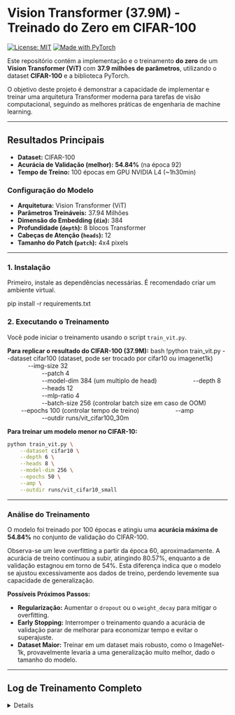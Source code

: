 # Vision Transformer (37.9M) - Treinado do Zero em CIFAR-100

[![License: MIT](https://img.shields.io/badge/License-MIT-yellow.svg)](https://opensource.org/licenses/MIT)
[![Made with PyTorch](https://img.shields.io/badge/Made%20with-PyTorch-red.svg)](https://pytorch.org/)

Este repositório contém a implementação e o treinamento **do zero** de um **Vision Transformer (ViT)** com **37.9 milhões de parâmetros**, utilizando o dataset **CIFAR-100** e a biblioteca PyTorch.

O objetivo deste projeto é demonstrar a capacidade de implementar e treinar uma arquitetura Transformer moderna para tarefas de visão computacional, seguindo as melhores práticas de engenharia de machine learning.

---

## Resultados Principais

* **Dataset:** CIFAR-100
* **Acurácia de Validação (melhor):** **54.84%** (na época 92)
* **Tempo de Treino:** 100 épocas em GPU NVIDIA L4 (~1h30min)

### Configuração do Modelo
* **Arquitetura:** Vision Transformer (ViT)
* **Parâmetros Treináveis:** 37.94 Milhões
* **Dimensão do Embedding (`dim`):** 384
* **Profundidade (`depth`):** 8 blocos Transformer
* **Cabeças de Atenção (`heads`):** 12
* **Tamanho do Patch (`patch`):** 4x4 pixels

---

### 1. Instalação
Primeiro, instale as dependências necessárias. É recomendado criar um ambiente virtual.

pip install -r requirements.txt

### 2. Executando o Treinamento
Você pode iniciar o treinamento usando o script `train_vit.py`.

**Para replicar o resultado do CIFAR-100 (37.9M):**
bash
!python train_vit.py --dataset cifar100 \(dataset, pode ser trocado por cifar10 ou imagenet1k)
                    --img-size 32 \
                    --patch 4 \
                    --model-dim 384 \(um multiplo de head)
                    --depth 8 \
                    --heads 12 \
                    --mlp-ratio 4 \
                    --batch-size 256 \(controlar batch size em caso de OOM)
                    --epochs 100 \(controlar tempo de treino)
                    --amp \
                    --outdir runs/vit_cifar100_30m



**Para treinar um modelo menor no CIFAR-10:**
```bash
python train_vit.py \
    --dataset cifar10 \
    --depth 6 \
    --heads 8 \
    --model-dim 256 \
    --epochs 50 \
    --amp \
    --outdir runs/vit_cifar10_small
```

---

###  Análise do Treinamento

O modelo foi treinado por 100 épocas e atingiu uma **acurácia máxima de 54.84%** no conjunto de validação do CIFAR-100.

Observa-se um leve overfitting a partir da época 60, aproximadamente. A acurácia de treino continuou a subir, atingindo 80.57%, enquanto a de validação estagnou em torno de 54%. Esta diferença indica que o modelo se ajustou excessivamente aos dados de treino, perdendo levemente sua capacidade de generalização.

**Possíveis Próximos Passos:**
* **Regularização:** Aumentar o `dropout` ou o `weight_decay` para mitigar o overfitting.
* **Early Stopping:** Interromper o treinamento quando a acurácia de validação parar de melhorar para economizar tempo e evitar o superajuste.
* **Dataset Maior:** Treinar em um dataset mais robusto, como o ImageNet-1k, provavelmente levaria a uma generalização muito melhor, dado o tamanho do modelo.

---

## Log de Treinamento Completo
<details>
100% 169M/169M [00:16<00:00, 10.1MB/s]
📦 Parâmetros treináveis: 37.94M
/content/train_vit.py:368: FutureWarning: `torch.cuda.amp.GradScaler(args...)` is deprecated. Please use `torch.amp.GradScaler('cuda', args...)` instead.
  scaler = torch.cuda.amp.GradScaler(enabled=args.amp)
/content/train_vit.py:246: FutureWarning: `torch.cuda.amp.autocast(args...)` is deprecated. Please use `torch.amp.autocast('cuda', args...)` instead.
  with torch.cuda.amp.autocast(enabled=args.amp):
/content/train_vit.py:273: FutureWarning: `torch.cuda.amp.autocast(args...)` is deprecated. Please use `torch.amp.autocast('cuda', args...)` instead.
  with torch.cuda.amp.autocast(enabled=args.amp):
Epoch 1/100 | train: loss 4.4511 acc 3.47% | val: loss 4.0536 acc 8.37% | best 8.37% | 65.9s
Epoch 2/100 | train: loss 4.0691 acc 8.23% | val: loss 3.6347 acc 15.29% | best 15.29% | 64.7s
Epoch 3/100 | train: loss 3.7963 acc 12.11% | val: loss 3.3292 acc 19.45% | best 19.45% | 65.6s
Epoch 4/100 | train: loss 3.5929 acc 15.16% | val: loss 3.1697 acc 21.88% | best 21.88% | 66.6s
Epoch 5/100 | train: loss 3.4769 acc 17.44% | val: loss 3.0837 acc 23.74% | best 23.74% | 67.5s
Epoch 6/100 | train: loss 3.3821 acc 18.73% | val: loss 2.9403 acc 26.39% | best 26.39% | 67.3s
Epoch 7/100 | train: loss 3.2591 acc 20.87% | val: loss 2.8524 acc 28.25% | best 28.25% | 66.9s
Epoch 8/100 | train: loss 3.1933 acc 22.07% | val: loss 2.7035 acc 31.12% | best 31.12% | 67.4s
Epoch 9/100 | train: loss 3.1231 acc 23.54% | val: loss 2.6668 acc 31.43% | best 31.43% | 66.8s
Epoch 10/100 | train: loss 3.0553 acc 24.65% | val: loss 2.6068 acc 33.34% | best 33.34% | 67.4s
Epoch 11/100 | train: loss 2.9949 acc 26.00% | val: loss 2.5427 acc 34.06% | best 34.06% | 67.6s
Epoch 12/100 | train: loss 2.9319 acc 27.28% | val: loss 2.5364 acc 34.92% | best 34.92% | 66.8s
Epoch 13/100 | train: loss 2.8944 acc 28.04% | val: loss 2.4877 acc 35.45% | best 35.45% | 67.1s
Epoch 14/100 | train: loss 2.8455 acc 29.08% | val: loss 2.4332 acc 36.94% | best 36.94% | 67.4s
Epoch 15/100 | train: loss 2.8042 acc 29.89% | val: loss 2.3757 acc 38.19% | best 38.19% | 66.8s
Epoch 16/100 | train: loss 2.7627 acc 30.50% | val: loss 2.3456 acc 38.61% | best 38.61% | 66.6s
Epoch 17/100 | train: loss 2.7292 acc 31.15% | val: loss 2.2959 acc 39.79% | best 39.79% | 67.5s
Epoch 18/100 | train: loss 2.6793 acc 32.24% | val: loss 2.2796 acc 40.16% | best 40.16% | 67.4s
Epoch 19/100 | train: loss 2.6518 acc 32.76% | val: loss 2.2330 acc 41.64% | best 41.64% | 67.1s
Epoch 20/100 | train: loss 2.6006 acc 33.74% | val: loss 2.2246 acc 41.48% | best 41.64% | 66.8s
Epoch 21/100 | train: loss 2.5626 acc 34.61% | val: loss 2.2171 acc 40.91% | best 41.64% | 66.1s
Epoch 22/100 | train: loss 2.5225 acc 35.31% | val: loss 2.2482 acc 41.00% | best 41.64% | 66.1s
Epoch 23/100 | train: loss 2.4949 acc 35.89% | val: loss 2.1600 acc 43.32% | best 43.32% | 67.5s
Epoch 24/100 | train: loss 2.4532 acc 36.97% | val: loss 2.1345 acc 42.93% | best 43.32% | 66.1s
Epoch 25/100 | train: loss 2.4138 acc 37.64% | val: loss 2.0860 acc 44.76% | best 44.76% | 67.5s
Epoch 26/100 | train: loss 2.3873 acc 38.23% | val: loss 2.0982 acc 44.34% | best 44.76% | 66.9s
Epoch 27/100 | train: loss 2.3601 acc 38.99% | val: loss 2.0683 acc 45.06% | best 45.06% | 66.7s
Epoch 28/100 | train: loss 2.3053 acc 40.27% | val: loss 2.0506 acc 45.64% | best 45.64% | 67.5s
Epoch 29/100 | train: loss 2.2738 acc 40.93% | val: loss 2.0669 acc 45.62% | best 45.64% | 66.1s
Epoch 30/100 | train: loss 2.2272 acc 41.96% | val: loss 2.0115 acc 46.78% | best 46.78% | 67.6s
Epoch 31/100 | train: loss 2.1868 acc 42.79% | val: loss 2.0055 acc 46.78% | best 46.78% | 66.9s
Epoch 32/100 | train: loss 2.1479 acc 43.53% | val: loss 1.9527 acc 48.16% | best 48.16% | 67.5s
Epoch 33/100 | train: loss 2.1117 acc 44.69% | val: loss 1.9356 acc 49.01% | best 49.01% | 67.5s
Epoch 34/100 | train: loss 2.0836 acc 45.33% | val: loss 1.9641 acc 47.79% | best 49.01% | 66.2s
Epoch 35/100 | train: loss 2.0284 acc 46.05% | val: loss 1.9581 acc 48.69% | best 49.01% | 66.3s
Epoch 36/100 | train: loss 1.9989 acc 47.31% | val: loss 1.9611 acc 48.05% | best 49.01% | 66.1s
Epoch 37/100 | train: loss 1.9442 acc 48.53% | val: loss 1.9307 acc 49.35% | best 49.35% | 67.0s
Epoch 38/100 | train: loss 1.9119 acc 49.48% | val: loss 1.8868 acc 50.71% | best 50.71% | 67.6s
Epoch 39/100 | train: loss 1.8709 acc 50.06% | val: loss 1.8825 acc 50.12% | best 50.71% | 66.2s
Epoch 40/100 | train: loss 1.8258 acc 51.16% | val: loss 1.9492 acc 49.89% | best 50.71% | 66.5s
Epoch 41/100 | train: loss 1.7839 acc 52.08% | val: loss 1.9511 acc 49.30% | best 50.71% | 66.1s
Epoch 42/100 | train: loss 1.7571 acc 52.85% | val: loss 1.9190 acc 50.34% | best 50.71% | 66.2s
Epoch 43/100 | train: loss 1.7030 acc 54.54% | val: loss 1.9807 acc 48.95% | best 50.71% | 66.2s
Epoch 44/100 | train: loss 1.6737 acc 54.96% | val: loss 1.9423 acc 50.06% | best 50.71% | 66.2s
Epoch 45/100 | train: loss 1.6444 acc 55.89% | val: loss 1.9149 acc 51.20% | best 51.20% | 66.9s
Epoch 46/100 | train: loss 1.5865 acc 57.36% | val: loss 1.9098 acc 51.58% | best 51.58% | 67.7s
Epoch 47/100 | train: loss 1.5498 acc 58.41% | val: loss 1.8981 acc 51.95% | best 51.95% | 66.8s
Epoch 48/100 | train: loss 1.5176 acc 59.15% | val: loss 1.9327 acc 51.25% | best 51.95% | 66.2s
Epoch 49/100 | train: loss 1.4758 acc 60.46% | val: loss 1.9508 acc 51.54% | best 51.95% | 67.0s
Epoch 50/100 | train: loss 1.4432 acc 61.31% | val: loss 1.9663 acc 51.15% | best 51.95% | 66.9s
Epoch 51/100 | train: loss 1.4116 acc 62.17% | val: loss 1.9241 acc 52.26% | best 52.26% | 66.8s
Epoch 52/100 | train: loss 1.3877 acc 62.76% | val: loss 1.9381 acc 51.76% | best 52.26% | 67.0s
Epoch 53/100 | train: loss 1.3463 acc 63.71% | val: loss 1.9494 acc 51.84% | best 52.26% | 66.1s
Epoch 54/100 | train: loss 1.3299 acc 63.92% | val: loss 1.9561 acc 52.24% | best 52.26% | 66.9s
Epoch 55/100 | train: loss 1.2923 acc 65.19% | val: loss 1.9775 acc 52.32% | best 52.32% | 67.3s
Epoch 56/100 | train: loss 1.2702 acc 65.87% | val: loss 2.0061 acc 51.80% | best 52.32% | 66.8s
Epoch 57/100 | train: loss 1.2230 acc 66.90% | val: loss 1.9725 acc 52.45% | best 52.45% | 67.1s
Epoch 58/100 | train: loss 1.1953 acc 67.72% | val: loss 1.9850 acc 52.73% | best 52.73% | 66.8s
Epoch 59/100 | train: loss 1.1723 acc 68.38% | val: loss 1.9862 acc 52.91% | best 52.91% | 66.8s
Epoch 60/100 | train: loss 1.1467 acc 69.13% | val: loss 1.9906 acc 53.37% | best 53.37% | 67.6s
Epoch 61/100 | train: loss 1.1466 acc 69.11% | val: loss 1.9999 acc 53.47% | best 53.47% | 67.6s
Epoch 62/100 | train: loss 1.0985 acc 70.28% | val: loss 2.0487 acc 52.43% | best 53.47% | 66.2s
Epoch 63/100 | train: loss 1.0898 acc 70.67% | val: loss 2.0113 acc 53.57% | best 53.57% | 67.6s
Epoch 64/100 | train: loss 1.0638 acc 71.54% | val: loss 2.0034 acc 54.12% | best 54.12% | 67.5s
Epoch 65/100 | train: loss 1.0441 acc 71.88% | val: loss 2.0489 acc 53.18% | best 54.12% | 67.2s
Epoch 66/100 | train: loss 1.0204 acc 72.67% | val: loss 2.0429 acc 53.64% | best 54.12% | 67.0s
Epoch 67/100 | train: loss 1.0048 acc 72.91% | val: loss 2.0648 acc 53.42% | best 54.12% | 67.1s
Epoch 68/100 | train: loss 0.9843 acc 73.65% | val: loss 2.0717 acc 53.19% | best 54.12% | 66.8s
Epoch 69/100 | train: loss 0.9671 acc 74.01% | val: loss 2.0494 acc 53.66% | best 54.12% | 66.2s
Epoch 70/100 | train: loss 0.9468 acc 74.61% | val: loss 2.0375 acc 53.46% | best 54.12% | 66.1s
Epoch 71/100 | train: loss 0.9337 acc 74.98% | val: loss 2.0363 acc 54.13% | best 54.13% | 67.0s
Epoch 72/100 | train: loss 0.9260 acc 75.33% | val: loss 2.0416 acc 54.06% | best 54.13% | 66.1s
Epoch 73/100 | train: loss 0.9092 acc 75.33% | val: loss 2.0537 acc 53.72% | best 54.13% | 66.1s
Epoch 74/100 | train: loss 0.8954 acc 76.04% | val: loss 2.0412 acc 54.05% | best 54.13% | 66.2s
Epoch 75/100 | train: loss 0.8689 acc 76.68% | val: loss 2.0599 acc 53.70% | best 54.13% | 67.1s
Epoch 76/100 | train: loss 0.8846 acc 76.24% | val: loss 2.0713 acc 54.36% | best 54.36% | 68.0s
Epoch 77/100 | train: loss 0.8450 acc 77.34% | val: loss 2.0785 acc 54.08% | best 54.36% | 66.1s
Epoch 78/100 | train: loss 0.8522 acc 77.21% | val: loss 2.0563 acc 54.23% | best 54.36% | 66.2s
Epoch 79/100 | train: loss 0.8334 acc 77.47% | val: loss 2.0549 acc 54.50% | best 54.50% | 66.8s
Epoch 80/100 | train: loss 0.8269 acc 77.82% | val: loss 2.0682 acc 54.50% | best 54.50% | 66.1s
Epoch 81/100 | train: loss 0.8215 acc 77.85% | val: loss 2.0767 acc 54.61% | best 54.61% | 67.4s
Epoch 82/100 | train: loss 0.7978 acc 78.58% | val: loss 2.0970 acc 54.00% | best 54.61% | 66.9s
Epoch 83/100 | train: loss 0.8012 acc 78.49% | val: loss 2.0761 acc 54.67% | best 54.67% | 67.7s
Epoch 84/100 | train: loss 0.7813 acc 79.05% | val: loss 2.0718 acc 54.42% | best 54.67% | 66.1s
Epoch 85/100 | train: loss 0.7824 acc 79.01% | val: loss 2.0834 acc 54.54% | best 54.67% | 67.0s
Epoch 86/100 | train: loss 0.7788 acc 79.24% | val: loss 2.0765 acc 54.58% | best 54.67% | 67.0s
Epoch 87/100 | train: loss 0.7658 acc 79.64% | val: loss 2.0930 acc 54.52% | best 54.67% | 66.1s
Epoch 88/100 | train: loss 0.7521 acc 79.59% | val: loss 2.0801 acc 54.80% | best 54.80% | 67.5s
Epoch 89/100 | train: loss 0.7459 acc 80.10% | val: loss 2.0858 acc 54.58% | best 54.80% | 66.3s
Epoch 90/100 | train: loss 0.7542 acc 79.82% | val: loss 2.0869 acc 54.53% | best 54.80% | 66.1s
Epoch 91/100 | train: loss 0.7512 acc 79.85% | val: loss 2.0935 acc 54.75% | best 54.80% | 66.1s
Epoch 92/100 | train: loss 0.7444 acc 80.06% | val: loss 2.0922 acc 54.84% | best 54.84% | 67.8s
Epoch 93/100 | train: loss 0.7315 acc 80.47% | val: loss 2.0898 acc 54.54% | best 54.84% | 66.4s
Epoch 94/100 | train: loss 0.7241 acc 80.54% | val: loss 2.0865 acc 54.61% | best 54.84% | 66.2s
Epoch 95/100 | train: loss 0.7267 acc 80.43% | val: loss 2.0844 acc 54.65% | best 54.84% | 66.1s
Epoch 96/100 | train: loss 0.7384 acc 80.04% | val: loss 2.0915 acc 54.47% | best 54.84% | 66.2s
Epoch 97/100 | train: loss 0.7274 acc 80.47% | val: loss 2.0859 acc 54.55% | best 54.84% | 66.9s
Epoch 98/100 | train: loss 0.7276 acc 80.45% | val: loss 2.0876 acc 54.57% | best 54.84% | 66.4s
Epoch 99/100 | train: loss 0.7231 acc 80.47% | val: loss 2.0874 acc 54.61% | best 54.84% | 66.9s
Epoch 100/100 | train: loss 0.7291 acc 80.57% | val: loss 2.0890 acc 54.61% | best 54.84% | 66.1s

  
LINK DO MODELO TREINADO: https://huggingface.co/Madras1/VTLM37m
---

## Licença
Este projeto é distribuído sob a licença MIT. Veja o arquivo `LICENSE` para mais detalhes.

